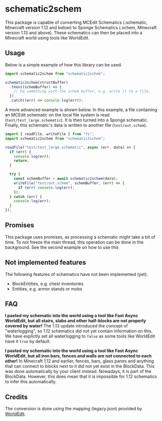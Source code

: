 # schematic2schem
This package is capable of converting MCEdit Schematics (.schematic, Minecraft version 1.12 and below) to Sponge Schematics (.schem, Minecraft version 1.13 and above). These schematics can then be placed into a Minecraft world using tools like WorldEdit.

## Usage
Below is a simple example of how this library can be used.
```typescript
import schematic2schem from "schematic2schem";

schematic2schem(structBuffer)
  .then((schemBuffer) => {
    // Do something with the schem buffer, e.g. write it to a file.
  })
  .catch((err) => console.log(err));
```

A more advanced example is shown below. In this example, a file containing an MCEdit schematic on the local file system is read (`test/test_large.schematic`). It is then turned into a Sponge schematic. Finally, this schematic's data is written to another file (`test/out.schem`).
```typescript
import { readFile, writeFile } from "fs";
import schematic2schem from "schematic2schem";

readFile("test/test_large.schematic", async (err, data) => {
  if (err) {
    console.log(err);
    return;
  }

  try {
    const schemBuffer = await schematic2schem(data);
    writeFile("test/out.schem", schemBuffer, (err) => {
      if (err) console.log(err);
    });
  } catch (err) {
    console.log(err);
  }
});
```

## Promises
This package uses promises, as processing a schematic might take a bit of time. To not freeze the main thread, this operation can be done in the background. See the second example on how to use this 

## Not implemented features
The following features of schematics have not been implemented (yet):
- BlockEntities, e.g. chest inventories
- Entities, e.g. armor stands or mobs

## FAQ
**I pasted my schematic into the world using a tool like Fast Async WorldEdit, but all stairs, slabs and other half-blocks are not properly covered by water!**
The 1.13 update introduced the concept of "waterlogging", so 1.12 schematics did not yet contain information on this. We have explictly set all waterlogging to `false` as some tools like WorldEdit have it `true` by default.

**I pasted my schematic into the world using a tool like Fast Async WorldEdit, but all iron bars, fences and walls are not connected to each other!**
In Minecraft 1.12 and earlier, fences, bars, glass panes and anything that can connect to blocks next to it did not yet exist in the BlockData. This was done automatically by your client instead. Nowadays, it is part of the BlockData. However, this does mean that it is impossible for 1.12 schematics to infer this automatically.

## Credits
The conversion is done using the mapping (legacy.json) provided by [WorldEdit](https://github.com/EngineHub/WorldEdit).
